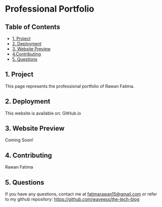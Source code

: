 # Professional Portfolio
## Table of Contents
 
 * [1. Project](#1-project)
 * [2. Deployment](#2-deployment)
 * [3. Website Preview](#3-website-preview)
 * [4.Contributing](#4-contributing)
 * [5. Questions](#5-questions)
 

## 1. Project
 This page represents the professional portfolio of Rawan Fatima.

##  2. Deployment

This website is available on: GitHub.io

## 3. Website Preview

Coming Soon!

## 4. Contributing
Rawan Fatima

##  5. Questions
If you have any questions, contact me at fatimarawan15@gmail.com or refer to my github repository: https://github.com/waveess/the-tech-blog
